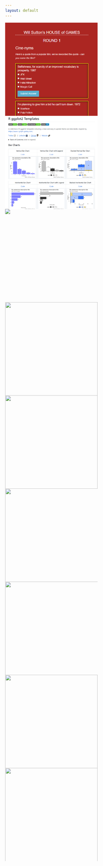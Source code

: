```yaml
---
layout: default
---
```

<!--img src='https:&#47;&#47;public.tableau.com&#47;static&#47;images&#47;We&#47;West4HarriersParkrunReport&#47;WeeklyParkrunReport&#47;1.png' -->

<!--div style="background-image:url('https:&#47;&#47;public.tableau.com&#47;static&#47;images&#47;We&#47;West4HarriersParkrunReport&#47;WeeklyParkrunReport&#47;1.png'); width:300px; height:300px;"></div-->

<div style="display: flex; flex-wrap: wrap;">
<div style="width: 300px; height:300px; overflow: hidden;margin: 0 10px 0 0">
<a href="https://wjsutton.shinyapps.io/house_of_games/">
<img src='assets/images/house_of_games.PNG' style="width: 300px;"> 
</a>
</div>
<div style="width: 300px; height:300px; overflow: hidden;margin: 0 10px 0 0">
<a href="https://github.com/wjsutton/ggplot2_snippets">
<img src='assets/images/ggsnippets_repo.PNG' style="width: 300px;">
</a>
</div>
<div style="width: 300px; height:300px; overflow: hidden;margin: 0 10px 0 0">
<a href="https://github.com/wjsutton/ggplot2_snippets">
<img src='assets/beyond_the_defaults/gifs/football_voronoi_20_speed_compressed.gif' style="width: 300px;">
</a>
</div>
<div style="width: 300px; height:300px; overflow: hidden;margin: 0 10px 0 0">
<a href="https://public.tableau.com/views/West4HarriersParkrunReport/WeeklyParkrunReport?:display_count=y&:origin=viz_share_link">
<img src='https:&#47;&#47;public.tableau.com&#47;static&#47;images&#47;We&#47;West4HarriersParkrunReport&#47;WeeklyParkrunReport&#47;1.png' style="width: 300px; height: 630px">
</a>
</div>
<div style="width: 300px; height:300px; overflow: hidden;margin: 0 10px 0 0">
<a href="https://public.tableau.com/views/TheMarathonTheHardPartBeginsAtMile20/TheMarathonTheHardPartBeginsAtMile20?:display_count=y&:origin=viz_share_link">
<img src='https:&#47;&#47;public.tableau.com&#47;static&#47;images&#47;Th&#47;TheMarathonTheHardPartBeginsAtMile20&#47;TheMarathonTheHardPartBeginsAtMile20&#47;1.png' style="width: 300px; height: 433px">
</a>
</div>
<div style="width: 300px; height:300px; overflow: hidden;margin: 0 10px 0 0">
<a href="https://public.tableau.com/views/MyHomeBroadband/MyHomeBroadband?:retry=yes&:display_count=y&:origin=viz_share_link">
<img src='https:&#47;&#47;public.tableau.com&#47;static&#47;images&#47;My&#47;MyHomeBroadband&#47;MyHomeBroadband&#47;1.png' style="width: 333px; height: 333px">
</a>
</div>
<div style="width: 300px; height:300px; overflow: hidden;margin: 0 10px 0 0">
<a href="https://public.tableau.com/views/DataVisualizationSocietySkillSpread/DVSSpreadofSkills?:display_count=y&:origin=viz_share_link">
<img src='https:&#47;&#47;public.tableau.com&#47;static&#47;images&#47;Da&#47;DataVisualizationSocietySkillSpread&#47;DVSSpreadofSkills&#47;1.png' style="width: 340px; height: 320px">
</a>
</div>
<div style="width: 300px; height:300px; overflow: hidden;margin: 0 10px 0 0">
<a href="https://public.tableau.com/views/AfricasHealthFacilityShortage/AfricasHealthFacilityShortage?:display_count=y&:origin=viz_share_link">
<img src='https:&#47;&#47;public.tableau.com&#47;static&#47;images&#47;Af&#47;AfricasHealthFacilityShortage&#47;AfricasHealthFacilityShortage&#47;1.png' style="width: 300px; height: 321px">
</a>
</div>
<div style="width: 300px; height:300px; overflow: hidden;margin: 0 10px 0 0">
<a href="https://public.tableau.com/views/ReducingMaternalDeaths/ReducingMaternalDeaths?:display_count=y&:origin=viz_share_link">
<img src='https:&#47;&#47;public.tableau.com&#47;static&#47;images&#47;Re&#47;ReducingMaternalDeaths&#47;ReducingMaternalDeaths&#47;1.png' style="width: 300px; height: 403px">
</a>
</div>
</div>

<!--img src='https:&#47;&#47;public.tableau.com&#47;static&#47;images&#47;Th&#47;TheMarathonTheHardPartBeginsAtMile20&#47;TheMarathonTheHardPartBeginsAtMile20&#47;1.png'-->